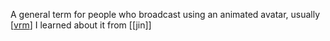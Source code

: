 A general term for people who broadcast using an animated avatar, usually [[vrm]] I learned about it from [[jin]]

[//begin]: # "Autogenerated link references for markdown compatibility"
[vrm]: vrm.md "vrm"
[//end]: # "Autogenerated link references"